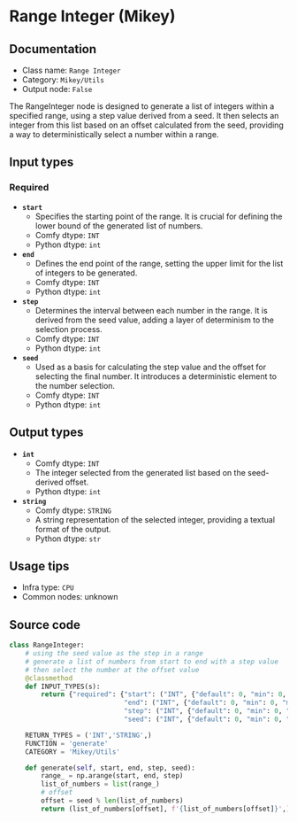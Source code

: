 # Range Integer (Mikey)
## Documentation
- Class name: `Range Integer`
- Category: `Mikey/Utils`
- Output node: `False`

The RangeInteger node is designed to generate a list of integers within a specified range, using a step value derived from a seed. It then selects an integer from this list based on an offset calculated from the seed, providing a way to deterministically select a number within a range.
## Input types
### Required
- **`start`**
    - Specifies the starting point of the range. It is crucial for defining the lower bound of the generated list of numbers.
    - Comfy dtype: `INT`
    - Python dtype: `int`
- **`end`**
    - Defines the end point of the range, setting the upper limit for the list of integers to be generated.
    - Comfy dtype: `INT`
    - Python dtype: `int`
- **`step`**
    - Determines the interval between each number in the range. It is derived from the seed value, adding a layer of determinism to the selection process.
    - Comfy dtype: `INT`
    - Python dtype: `int`
- **`seed`**
    - Used as a basis for calculating the step value and the offset for selecting the final number. It introduces a deterministic element to the number selection.
    - Comfy dtype: `INT`
    - Python dtype: `int`
## Output types
- **`int`**
    - Comfy dtype: `INT`
    - The integer selected from the generated list based on the seed-derived offset.
    - Python dtype: `int`
- **`string`**
    - Comfy dtype: `STRING`
    - A string representation of the selected integer, providing a textual format of the output.
    - Python dtype: `str`
## Usage tips
- Infra type: `CPU`
- Common nodes: unknown


## Source code
```python
class RangeInteger:
    # using the seed value as the step in a range
    # generate a list of numbers from start to end with a step value
    # then select the number at the offset value
    @classmethod
    def INPUT_TYPES(s):
        return {"required": {"start": ("INT", {"default": 0, "min": 0, "max": 0xffffffffffffffff}),
                             "end": ("INT", {"default": 0, "min": 0, "max": 0xffffffffffffffff}),
                             "step": ("INT", {"default": 0, "min": 0, "max": 0xffffffffffffffff}),
                             "seed": ("INT", {"default": 0, "min": 0, "max": 0xffffffffffffffff})}}

    RETURN_TYPES = ('INT','STRING',)
    FUNCTION = 'generate'
    CATEGORY = 'Mikey/Utils'

    def generate(self, start, end, step, seed):
        range_ = np.arange(start, end, step)
        list_of_numbers = list(range_)
        # offset
        offset = seed % len(list_of_numbers)
        return (list_of_numbers[offset], f'{list_of_numbers[offset]}',)

```

